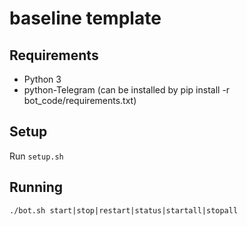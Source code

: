 # baseline template

## Requirements
* Python 3
* python-Telegram (can be installed by pip install -r bot_code/requirements.txt)

## Setup
Run ```setup.sh```

##  Running
```./bot.sh start|stop|restart|status|startall|stopall```

